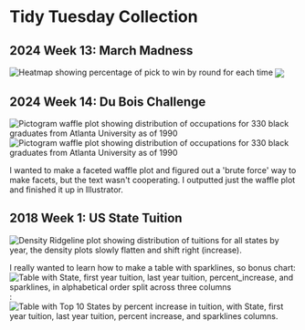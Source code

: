 # Tidy Tuesday Collection 
## 2024 Week 13: March Madness
![Heatmap showing percentage of pick to win by round for each time](https://github.com/zanewolf/tidytuesday/blob/main/2024_W13_MarchMadness/MarchMadness_Heatmap.png?raw=true)
<a href='https://github.com/zanewolf/tidytuesday/blob/main/2024_W13_MarchMadness/MarchMadness_Heatmap.png' target='_blank'><img src="https://github.com/zanewolf/tidytuesday/blob/main/2024_W13_MarchMadness/MarchMadness_Heatmap.png" align="center"/></a>

## 2024 Week 14: Du Bois Challenge
![Pictogram waffle plot showing distribution of occupations for 330 black graduates from Atlanta University as of 1990](https://github.com/zanewolf/tidytuesday/blob/main/2024_W14_DuBois/Waffle.png?raw=true) ![Pictogram waffle plot showing distribution of occupations for 330 black graduates from Atlanta University as of 1990](https://github.com/zanewolf/tidytuesday/blob/main/2024_W14_DuBois/Week14_WEBDuBois_Infographic.png?raw=true)


I wanted to make a faceted waffle plot and figured out a 'brute force' way to make facets, but the text wasn't cooperating. I outputted just the waffle plot and finished it up in Illustrator. 

## 2018 Week 1: US State Tuition
![Density Ridgeline plot showing distribution of tuitions for all states by year, the density plots slowly flatten and shift right (increase).](https://github.com/zanewolf/tidytuesday/blob/main/2018_W1_%20Tuition/Tuition_Ridges.png?raw=true)

I really wanted to learn how to make a table with sparklines, so bonus chart:
![Table with State, first year tuition, last year tuition, percent_increase, and sparklines, in alphabetical order split across three columns](https://github.com/zanewolf/tidytuesday/blob/main/2018_W1_%20Tuition/Table_Split.png?raw=true): 
![Table with Top 10 States by percent increase in tuition, with State, first year tuition, last year tuition, percent increase, and sparklines columns.](https://github.com/zanewolf/tidytuesday/blob/main/2018_W1_%20Tuition/Table_Short.PNG?raw=true)
